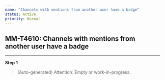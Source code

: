 ```yaml
---
name: "Channels with mentions from another user have a badge"
status: Active
priority: Normal
---
```


## MM-T4610: Channels with mentions from another user have a badge

---

**Step 1**

> (Auto-generated) Attention: Empty or work-in-progress.
